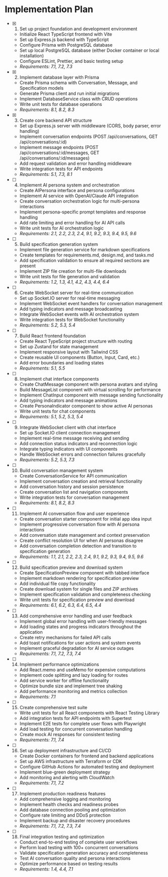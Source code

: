 # Implementation Plan

- [x] 1. Set up project foundation and development environment

  - Initialize React TypeScript frontend with Vite
  - Set up Express.js backend with TypeScript
  - Configure Prisma with PostgreSQL database
  - Set up local PostgreSQL database (either Docker container or local installation)
  - Configure ESLint, Prettier, and basic testing setup
  - _Requirements: 7.1, 7.2, 7.3_

- [x] 2. Implement database layer with Prisma

  - Create Prisma schema with Conversation, Message, and Specification models
  - Generate Prisma client and run initial migrations
  - Implement DatabaseService class with CRUD operations
  - Write unit tests for database operations
  - _Requirements: 8.1, 8.2, 8.3_

- [x] 3. Create core backend API structure

  - Set up Express.js server with middleware (CORS, body parser, error handling)
  - Implement conversation endpoints (POST /api/conversations, GET /api/conversations/:id)
  - Implement message endpoints (POST /api/conversations/:id/messages, GET /api/conversations/:id/messages)
  - Add request validation and error handling middleware
  - Write integration tests for API endpoints
  - _Requirements: 5.1, 7.3, 8.1_

- [ ] 4. Implement AI persona system and orchestration

  - Create AIPersona interface and persona configurations
  - Implement AI service with OpenAI/Claude API integration
  - Create conversation orchestration logic for multi-persona interactions
  - Implement persona-specific prompt templates and response handling
  - Add rate limiting and error handling for AI API calls
  - Write unit tests for AI orchestration logic
  - _Requirements: 2.1, 2.2, 2.3, 2.4, 9.1, 9.2, 9.3, 9.4, 9.5, 9.6_

- [ ] 5. Build specification generation system

  - Implement file generation service for markdown specifications
  - Create templates for requirements.md, design.md, and tasks.md
  - Add specification validation to ensure all required sections are present
  - Implement ZIP file creation for multi-file downloads
  - Write unit tests for file generation and validation
  - _Requirements: 1.2, 1.3, 4.1, 4.2, 4.3, 4.4, 6.4_

- [ ] 6. Create WebSocket server for real-time communication

  - Set up Socket.IO server for real-time messaging
  - Implement WebSocket event handlers for conversation management
  - Add typing indicators and message broadcasting
  - Integrate WebSocket events with AI orchestration system
  - Write integration tests for WebSocket functionality
  - _Requirements: 5.2, 5.3, 5.4_

- [ ] 7. Build React frontend foundation

  - Create React TypeScript project structure with routing
  - Set up Zustand for state management
  - Implement responsive layout with Tailwind CSS
  - Create reusable UI components (Button, Input, Card, etc.)
  - Add error boundaries and loading states
  - _Requirements: 5.1, 5.5_

- [ ] 8. Implement chat interface components

  - Create ChatMessage component with persona avatars and styling
  - Build MessageList component with virtual scrolling for performance
  - Implement ChatInput component with message sending functionality
  - Add typing indicators and message animations
  - Create PersonaIndicator component to show active AI personas
  - Write unit tests for chat components
  - _Requirements: 5.1, 5.2, 5.3, 5.4_

- [ ] 9. Integrate WebSocket client with chat interface

  - Set up Socket.IO client connection management
  - Implement real-time message receiving and sending
  - Add connection status indicators and reconnection logic
  - Integrate typing indicators with UI components
  - Handle WebSocket errors and connection failures gracefully
  - _Requirements: 5.2, 5.3, 7.3_

- [ ] 10. Build conversation management system

  - Create ConversationService for API communication
  - Implement conversation creation and retrieval functionality
  - Add conversation history and session persistence
  - Create conversation list and navigation components
  - Write integration tests for conversation management
  - _Requirements: 8.1, 8.2, 8.3_

- [ ] 11. Implement AI conversation flow and user experience

  - Create conversation starter component for initial app idea input
  - Implement progressive conversation flow with AI persona interactions
  - Add conversation state management and context preservation
  - Create conflict resolution UI for when AI personas disagree
  - Add conversation completion detection and transition to specification generation
  - _Requirements: 1.1, 2.1, 2.2, 2.3, 2.4, 9.1, 9.2, 9.3, 9.4, 9.5, 9.6_

- [ ] 12. Build specification preview and download system

  - Create SpecificationPreview component with tabbed interface
  - Implement markdown rendering for specification preview
  - Add individual file copy functionality
  - Create download system for single files and ZIP archives
  - Implement specification validation and completeness checking
  - Write unit tests for specification preview and download
  - _Requirements: 6.1, 6.2, 6.3, 6.4, 6.5, 4.4_

- [ ] 13. Add comprehensive error handling and user feedback

  - Implement global error handling with user-friendly messages
  - Add loading states and progress indicators throughout the application
  - Create retry mechanisms for failed API calls
  - Add toast notifications for user actions and system events
  - Implement graceful degradation for AI service outages
  - _Requirements: 7.1, 7.2, 7.3, 7.4_

- [ ] 14. Implement performance optimizations

  - Add React.memo and useMemo for expensive computations
  - Implement code splitting and lazy loading for routes
  - Add service worker for offline functionality
  - Optimize bundle size and implement tree shaking
  - Add performance monitoring and metrics collection
  - _Requirements: 7.1_

- [ ] 15. Create comprehensive test suite

  - Write unit tests for all React components with React Testing Library
  - Add integration tests for API endpoints with Supertest
  - Implement E2E tests for complete user flows with Playwright
  - Add load testing for concurrent conversation handling
  - Create mock AI responses for consistent testing
  - _Requirements: 7.1, 7.4_

- [ ] 16. Set up deployment infrastructure and CI/CD

  - Create Docker containers for frontend and backend applications
  - Set up AWS infrastructure with Terraform or CDK
  - Configure GitHub Actions for automated testing and deployment
  - Implement blue-green deployment strategy
  - Add monitoring and alerting with CloudWatch
  - _Requirements: 7.1, 7.2_

- [ ] 17. Implement production readiness features

  - Add comprehensive logging and monitoring
  - Implement health checks and readiness probes
  - Add database connection pooling and optimization
  - Configure rate limiting and DDoS protection
  - Implement backup and disaster recovery procedures
  - _Requirements: 7.1, 7.2, 7.3, 7.4_

- [ ] 18. Final integration testing and optimization
  - Conduct end-to-end testing of complete user workflows
  - Perform load testing with 100+ concurrent conversations
  - Validate specification generation accuracy and completeness
  - Test AI conversation quality and persona interactions
  - Optimize performance based on testing results
  - _Requirements: 1.4, 4.4, 7.1_

